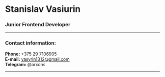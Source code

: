 # Stanislav Vasiurin
### Junior Frontend Developer
 
---
 
### Contact information:
 
**Phone:** +375 29 7106905<br>
**E-mail:** vasyrin1312@gmail.com<br>
**Telegram:** @arxons<br>
 
---
